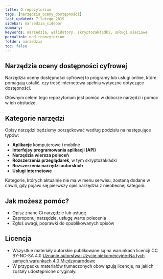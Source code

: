 ```yaml
---
title: O repozytorium
tags: [narzędzia_oceny_dostępności]
last_updated: 7 lutego 2019
sidebar: narzedzia_sidebar
summary:
keywords: narzedzia, walidatory, skryptozakładki, usługi sieciowe
permalink: nod-repozytorium
folder: narzedzia
toc: false
---
```


## Narzędzia oceny dostępności cyfrowej

Narzędzia oceny dostępności cyfrowej to programy lub usługi online, które pomagają ustalić, czy treść internetowa spełnia wytyczne dotyczące dostępności.

Głównym celem tego repozytorium jest pomóc w doborze narzędzi i pomoc w ich obsłudze.

## Kategorie narzędzi

Opisy narzędzi będziemy porządkować według podziału na następujące typów:
- **Aplikacje** komputerowe i mobilne
- **Interfejsy programowania aplikacji (API)**
- **Narzędzia wiersza poleceń**
- **Rozszerzenia przeglądarek**, w tym skryptozakładki
- **Rozszerzenia narzędzi autorskich**
- **Usługi internetowe**

Kategorie, których aktualnie nie ma w menu serwisu, zostaną dodane w chwili, gdy pojawi się pierwszy opis narzędzia z nieobecnej kategorii.

## Jak możesz pomóc?
- Opisz znane Ci narzędzie lub usługę
- Zaproponuj narzędzie, usługę warte polecenia
- Zgłoś uwagi, poprawki do opublikowanych opisów

## Licencja
- Wszystkie materiały autorskie publikowane są na warunkach licencji CC BY-NC-SA 4.0
[Uznanie autorstwa-Użycie niekomercyjne-Na tych samych warunkach 4.0 Międzynarodowe](https://creativecommons.org/licenses/by-nc-sa/4.0/deed.pl)
- W przypadku materiałów tłumaczonych obowiązują licencje, na jakich zostały udostępnione oryginały.
